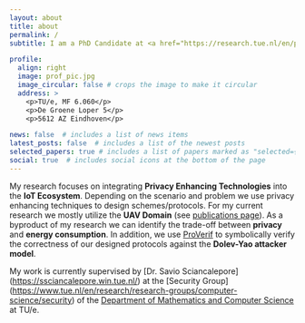 ```yaml
---
layout: about
title: about
permalink: /
subtitle: I am a PhD Candidate at <a href="https://research.tue.nl/en/persons/dominik-roy-george">Eindhoven University of Technology</a>

profile:
  align: right
  image: prof_pic.jpg
  image_circular: false # crops the image to make it circular
  address: >
    <p>TU/e, MF 6.060</p>
    <p>De Groene Loper 5</p>
    <p>5612 AZ Eindhoven</p>

news: false  # includes a list of news items
latest_posts: false  # includes a list of the newest posts
selected_papers: true # includes a list of papers marked as "selected={true}"
social: true  # includes social icons at the bottom of the page
---
```


My research focuses on integrating **Privacy Enhancing Technologies** into the **IoT Ecosystem**.
Depending on the scenario and problem we use privacy enhancing techniques to design schemes/protocols.
For my current research we mostly utilize the **UAV Domain** (see [publications page](/publications.md)).
As a byproduct of my research we can identify the trade-off between **privacy** and **energy consumption**.
In addition, we use [ProVerif](https://bblanche.gitlabpages.inria.fr/proverif/) to symbolically verify the correctness of our designed protocols against the **Dolev-Yao attacker model**.

My work is currently supervised by [Dr. Savio Sciancalepore] (https://ssciancalepore.win.tue.nl/) at the [Security Group] (https://www.tue.nl/en/research/research-groups/computer-science/security) of the [Department of Mathematics and Computer Science](https://www.tue.nl/en/our-university/departments/mathematics-and-computer-science/research) at TU/e.


